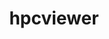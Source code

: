 ---
title: "hpcviewer"
layout: cache
categories: [package, develop-2025-02-02]
meta: {"versions": ["2025.01"], "compilers": ["gcc@=11.4.0"], "oss": ["ubuntu22.04"], "platforms": ["linux"], "targets": ["neoverse_v2", "x86_64_v3"], "stacks": ["e4s", "e4s-neoverse-v2", "e4s-rocm-external", "root"], "num_specs": 2, "num_specs_by_stack": {"e4s-neoverse-v2": 1, "root": 2, "e4s": 1, "e4s-rocm-external": 1}}
spec_details: [{"hash": "kxbu4m4hi6skg37p2pef4wqvwnpys5kn", "compiler": "gcc@=11.4.0", "versions": ["2025.01"], "os": "ubuntu22.04", "platform": "linux", "target": "neoverse_v2", "variants": ["build_system=generic"], "stacks": ["e4s-neoverse-v2", "root"], "size": "-", "tarball": "https://binaries.spack.io/develop-2025-02-02/build_cache/linux-ubuntu22.04-neoverse_v2/gcc-11.4.0/hpcviewer-2025.01/linux-ubuntu22.04-neoverse_v2-gcc-11.4.0-hpcviewer-2025.01-kxbu4m4hi6skg37p2pef4wqvwnpys5kn.spack"}, {"hash": "lfjdhhinwvnbxvbuxq7banqtnpqkxrs3", "compiler": "gcc@=11.4.0", "versions": ["2025.01"], "os": "ubuntu22.04", "platform": "linux", "target": "x86_64_v3", "variants": ["build_system=generic"], "stacks": ["root", "e4s", "e4s-rocm-external"], "size": "-", "tarball": "https://binaries.spack.io/develop-2025-02-02/build_cache/linux-ubuntu22.04-x86_64_v3/gcc-11.4.0/hpcviewer-2025.01/linux-ubuntu22.04-x86_64_v3-gcc-11.4.0-hpcviewer-2025.01-lfjdhhinwvnbxvbuxq7banqtnpqkxrs3.spack"}]
---